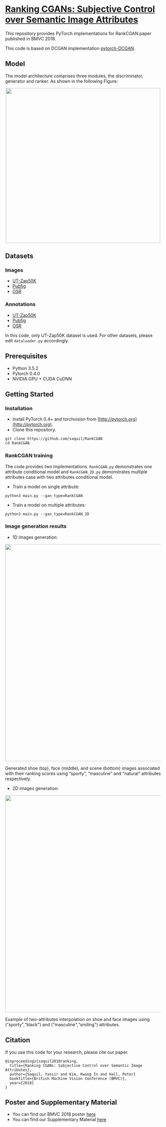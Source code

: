 # [Ranking CGANs: Subjective Control over Semantic Image Attributes](http://bmvc2018.org/contents/papers/0534.pdf)

This repository provides PyTorch implementations for RankCGAN paper published in BMVC 2018.

This code is based on DCGAN implementation [pytorch-DCGAN](https://github.com/pytorch/examples/tree/master/dcgan).

## Model

The model architecture comprises three modules, the discriminator, generator and ranker. As shown in the following Figure:
<p align="center">
<img src="docs/GAN.jpg" width="500" />
</p>

## Datasets

### Images

- [UT-Zap50K](http://vision.cs.utexas.edu/projects/finegrained/utzap50k/)
- [Pubfig](http://www.cs.columbia.edu/CAVE/databases/pubfig/)
- [OSR](http://people.csail.mit.edu/torralba/code/spatialenvelope/)

### Annotations

- [UT-Zap50K](http://vision.cs.utexas.edu/projects/finegrained/utzap50k/)
- [Pubfig](https://www.cc.gatech.edu/~parikh/attribute_feedback/)
- [OSR](https://www.cc.gatech.edu/~parikh/relative.html)

In this code, only UT-Zap50K dataset is used. For other datasets, please edit `dataloader.py` accordingly.

## Prerequisites

- Python 3.5.2
- Pytorch 0.4.0
- NVIDIA GPU + CUDA CuDNN

## Getting Started

### Installation

- Install PyTorch 0.4+ and torchvision from [http://pytorch.org](http://pytorch.org).
- Clone this repository.
```shell
git clone https://github.com/saquil/RankCGAN
cd RankCGAN
```

### RankCGAN training

The code provides two implementations. `RankCGAN.py` demonstrates one attribute conditional model and `RankCGAN_2D.py` demonstrates multiple attributes case with two attributes conditional model.

- Train a model on single attribute:

```
python3 main.py --gan_type=RankCGAN
```
- Train a model on multiple attributes:

```
python3 main.py --gan_type=RankCGAN_2D
```

### Image generation results

- 1D images generation:

<p align="center">
<img src="docs/generation_mixte.jpg" width="700" />
</p>

Generated shoe (top), face (middle), and scene (bottom) images associated with their
ranking scores using “sporty”, “masculine” and “natural” attributes respectively.

- 2D images generation:

<p align="center">
<img src="docs/generation_2D.jpg" width="700" />
</p>

Example of two-attributes interpolation on shoe and face images using (“sporty",“black") and (“masculine",“smiling") attributes.

## Citation

If you use this code for your research, please cite our paper.
```
@inproceedings{saquil2018ranking,
  title={Ranking CGANs: Subjective Control over Semantic Image Attributes},
  author={Saquil, Yassir and Kim, Kwang In and Hall, Peter}
  booktitle={British Machine Vision Conference (BMVC)},
  year={2018}
}
```
## Poster and Supplementary Material
- You can find our BMVC 2018 poster [here](https://drive.google.com/open?id=1n8as8lVSVSWanQHDbCIH9h1tCU66msG3)
- You can find our Supplementary Material [here](http://bmvc2018.org/contents/supplementary/pdf/0534_supp.pdf)

